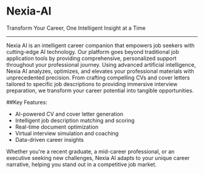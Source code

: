 # Nexia-AI
Transform Your Career, One Intelligent Insight at a Time

---

Nexia AI is an intelligent career companion that empowers job seekers with cutting-edge AI technology. Our platform goes beyond traditional job application tools by providing comprehensive, personalized support throughout your professional journey.
Using advanced artificial intelligence, Nexia AI analyzes, optimizes, and elevates your professional materials with unprecedented precision. From crafting compelling CVs and cover letters tailored to specific job descriptions to providing immersive interview preparation, we transform your career potential into tangible opportunities.

##Key Features:

* AI-powered CV and cover letter generation
* Intelligent job description matching and scoring
* Real-time document optimization
* Virtual interview simulation and coaching
* Data-driven career insights

Whether you're a recent graduate, a mid-career professional, or an executive seeking new challenges, Nexia AI adapts to your unique career narrative, helping you stand out in a competitive job market.
